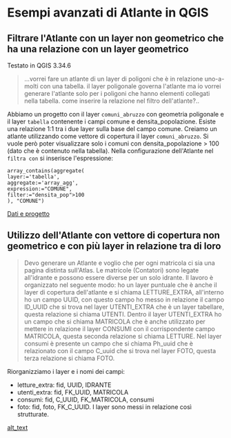 # Esempi avanzati di Atlante in QGIS
## Filtrare l'Atlante con un layer non geometrico che ha una relazione con un layer geometrico
Testato in QGIS 3.34.6
>...vorrei fare un atlante di un layer di poligoni che è in relazione uno-a-molti con una tabella.
>il layer poligonale governa l'atlante ma io vorrei generare l'atlante solo per i poligoni che hanno elementi collegati nella tabella.
>come inserire la relazione nel filtro dell'atlante?..

Abbiamo un progetto con il layer `comuni_abruzzo` con geometria poligonale e il layer `tabella` contenente i campi comune e densita_popolazione. Esiste una relazione 1:1 tra i due layer sulla base del campo comune.
Creiamo un atlante utilizzando come vettore di copertura il layer `comuni_abruzzo`. Si vuole però poter visualizzare solo i comuni con densita_popolazione > 100 (dato che è contenuto nella tabella).
Nella configurazione dell'Atlante nel `filtra con` si inserisce l'espressione: 

```
array_contains(aggregate(
layer:='tabella',
aggregate:='array_agg',
expression:="COMUNE",
filter:="densita_pop">100
), "COMUNE")
```
[Dati e progetto](https://github.com/ludovico85/GIS-RESOURCES/raw/master/Atals/dati/test_atante.gpkg)

## Utilizzo dell'Atlante con vettore di copertura non geometrico e con più layer in relazione tra di loro
>Devo generare un Atlante e voglio che per ogni matricola ci sia una pagina distinta sull'Atlas. Le matricole (Contatori) sono legate all'idrante
>e possono essere diverse per un solo idrante. Il lavoro è organizzato nel seguente modo: ho un layer puntuale che è anche il layer di copertura dell'atlante
>e si chiama LETTURE_EXTRA, all'interno ho un campo UUID, con questo campo ho messo in relazione il campo ID_UUID che si trova nel layer UTENTI_EXTRA che è un
>layer tabellare, questa relazione si chiama UTENTI. Dentro il layer UTENTI_EXTRA ho un campo che si chiama MATRICOLA che è anche utilizzato per mettere in
>relazione il layer CONSUMI con il corrispondente campo MATRICOLA, questa seconda relazione si chiama LETTURE. Nel layer consumi è presente un campo che si
>chiama Ph_uuid che è relazionato con il campo C_uuid che si trova nel layer FOTO, questa terza relazione si chiama FOTO.

Riorganizziamo i layer e i nomi dei campi:
- letture_extra: fid, UUID, IDRANTE
- utenti_extra: fid, FK_UUID, MATRICOLA
- consumi: fid, C_UUID, FK_MATRICOLA, consumi
- foto: fid, foto, FK_C_UUID.
I layer sono messi in relazione così strutturate.

[alt_text](https://github.com/ludovico85/GIS-RESOURCES/blob/master/Atals/img/Immagine%202024-05-04%20155305.png?raw=true)